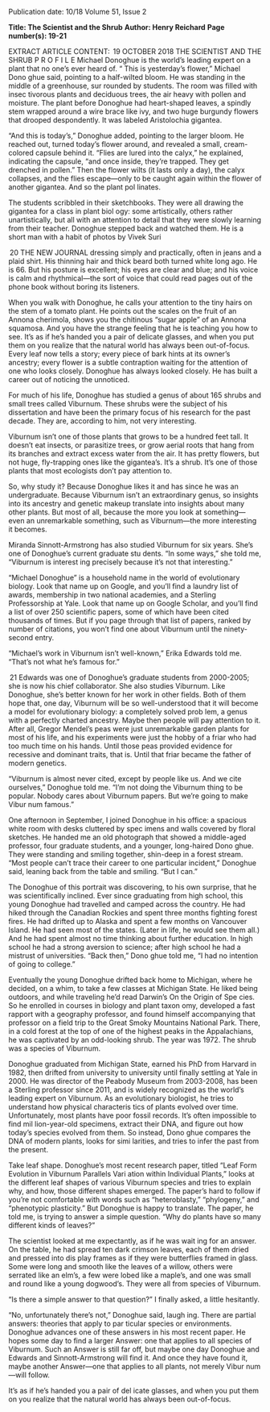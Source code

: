Publication date: 10/18
Volume 51, Issue 2

**Title: The Scientist and the Shrub**
**Author: Henry Reichard**
**Page number(s): 19-21**

EXTRACT ARTICLE CONTENT:
 19
OCTOBER 2018
THE SCIENTIST AND THE SHRUB
P R O F I L E
Michael Donoghue is the world’s leading expert on a plant that no one’s ever heard of.
“
This is yesterday’s flower,” Michael Dono­
ghue said, pointing to a half-wilted bloom. He 
was standing in the middle of a greenhouse, sur­
rounded by students. The room was filled with insec­
tivorous plants and deciduous trees, the air heavy with 
pollen and moisture. The plant before Donoghue had 
heart-shaped leaves, a spindly stem wrapped around 
a wire brace like ivy, and two huge burgundy flowers 
that drooped despondently. It was labeled Aristolochia 
gigantea.

“And this is today’s,” Donoghue added, pointing 
to the larger bloom. He reached out, turned today’s 
flower around, and revealed a small, cream-colored 
capsule behind it. “Flies are lured into the calyx,” he 
explained, indicating the capsule, “and once inside, 
they’re trapped. They get drenched in pollen.” Then 
the flower wilts (it lasts only a day), the calyx collapses, 
and the flies escape—only to be caught again within 
the flower of another gigantea. And so the plant pol­
linates.

The students scribbled in their sketchbooks. They 
were all drawing the gigantea for a class in plant biol­
ogy: some artistically, others rather unartistically, but 
all with an attention to detail that they were slowly 
learning from their teacher. Donoghue stepped back 
and watched them. He is a short man with a habit of 
photos by Vivek Suri


 20
THE  NEW  JOURNAL
dressing simply and practically, often in jeans and a plaid 
shirt. His thinning hair and thick beard both turned white 
long ago. He is 66. But his posture is excellent; his eyes are 
clear and blue; and his voice is calm and rhythmical—the 
sort of voice that could read pages out of the phone book 
without boring its listeners.

When you walk with Donoghue, he calls your attention 
to the tiny hairs on the stem of a tomato plant. He points out 
the scales on the fruit of an Annona cherimola, shows you 
the chitinous “sugar apple” of an Annona squamosa. And 
you have the strange feeling that he is teaching you how to 
see. It’s as if he’s handed you a pair of delicate glasses, and 
when you put them on you realize that the natural world 
has always been out-of-focus. Every leaf now tells a story; 
every piece of bark hints at its owner’s ancestry; every flower 
is a subtle contraption waiting for the attention of one who 
looks closely. Donoghue has always looked closely. He has 
built a career out of noticing the unnoticed.

For much of his life, Donoghue has studied a genus of 
about 165 shrubs and small trees called Viburnum. These 
shrubs were the subject of his dissertation and have been 
the primary focus of his research for the past decade. They 
are, according to him, not very interesting.

Viburnum isn’t one of those plants that grows to be a 
hundred feet tall. It doesn’t eat insects, or parasitize trees, 
or grow aerial roots that hang from its branches and extract 
excess water from the air. It has pretty flowers, but not huge, 
fly-trapping ones like the gigantea’s. It’s a shrub. It’s one of 
those plants that most ecologists don’t pay attention to.

So, why study it? Because Donoghue likes it and has 
since he was an undergraduate. Because Viburnum isn’t an 
extraordinary genus, so insights into its ancestry and genetic 
makeup translate into insights about many other plants. 
But most of all, because the more you look at something—
even an unremarkable something, such as Viburnum—the 
more interesting it becomes.

Miranda Sinnott-Armstrong has also studied Viburnum 
for six years. She’s one of Donoghue’s current graduate stu­
dents. “In some ways,” she told me, “Viburnum is interest­
ing precisely because it’s not that interesting.”

“Michael Donoghue” is a household name in the world 
of evolutionary biology. Look that name up on Google, 
and you’ll find a laundry list of awards, membership in two 
national academies, and a Sterling Professorship at Yale. 
Look that name up on Google Scholar, and you’ll find a 
list of over 250 scientific papers, some of which have been 
cited thousands of times. But if you page through that list of 
papers, ranked by number of citations, you won’t find one 
about Viburnum until the ninety-second entry.

 “Michael’s work in Viburnum isn’t well-known,” Erika 
Edwards told me. “That’s not what he’s famous for.” 


 21
Edwards was one of Donoghue’s graduate students from 
2000-2005; she is now his chief collaborator. She also 
studies Viburnum. Like Donoghue, she’s better known for 
her work in other fields. Both of them hope that, one day, 
Viburnum will be so well-understood that it will become a 
model for evolutionary biology: a completely solved prob­
lem, a genus with a perfectly charted ancestry. Maybe then 
people will pay attention to it. After all, Gregor Mendel’s 
peas were just unremarkable garden plants for most of his 
life, and his experiments were just the hobby of a friar who 
had too much time on his hands. Until those peas provided 
evidence for recessive and dominant traits, that is. Until 
that friar became the father of modern genetics.

“Viburnum is almost never cited, except by people like 
us. And we cite ourselves,” Donoghue told me. “I’m not 
doing the Viburnum thing to be popular. Nobody cares 
about Viburnum papers. But we’re going to make Vibur­
num famous.”

One afternoon in September, I joined Donoghue in his 
office: a spacious white room with desks cluttered by spec­
imens and walls covered by floral sketches. He handed me 
an old photograph that showed a middle-aged professor, 
four graduate students, and a younger, long-haired Dono­
ghue. They were standing and smiling together, shin-deep 
in a forest stream. “Most people can’t trace their career 
to one particular incident,” Donoghue said, leaning back 
from the table and smiling. “But I can.”

The Donoghue of this portrait was discovering, to his 
own surprise, that he was scientifically inclined. Ever since 
graduating from high school, this young Donoghue had 
travelled and camped across the country. He had hiked 
through the Canadian Rockies and spent three months 
fighting forest fires. He had drifted up to Alaska and spent a 
few months on Vancouver Island. He had seen most of the 
states. (Later in life, he would see them all.) And he had 
spent almost no time thinking about further education. In 
high school he had a strong aversion to science; after high 
school he had a mistrust of universities. “Back then,” Dono­
ghue told me, “I had no intention of going to college.”

Eventually the young Donoghue drifted back home to 
Michigan, where he decided, on a whim, to take a few 
classes at Michigan State. He liked being outdoors, and 
while traveling he’d read Darwin’s On the Origin of Spe­
cies. So he enrolled in courses in biology and plant taxon­
omy, developed a fast rapport with a geography professor, 
and found himself accompanying that professor on a field 
trip to the Great Smoky Mountains National Park. There, 
in a cold forest at the top of one of the highest peaks in the 
Appalachians, he was captivated by an odd-looking shrub. 
The year was 1972. The shrub was a species of Viburnum.

Donoghue graduated from Michigan State, earned his 
PhD from Harvard in 1982, then drifted from university 
to university until finally settling at Yale in 2000. He was 
director of the Peabody Museum from 2003-2008, has been 
a Sterling professor since 2011, and is widely recognized as 
the world’s leading expert on Viburnum. As an evolutionary 
biologist, he tries to understand how physical characteris­
tics of plants evolved over time. Unfortunately, most plants 
have poor fossil records. It’s often impossible to find mil­
lion-year-old specimens, extract their DNA, and figure out 
how today’s species evolved from them. So instead, Dono­
ghue compares the DNA of modern plants, looks for simi­
larities, and tries to infer the past from the present.

Take leaf shape. Donoghue’s most recent research paper, 
titled “Leaf Form Evolution in Viburnum Parallels Vari­
ation within Individual Plants,” looks at the different leaf 
shapes of various Viburnum species and tries to explain 
why, and how, those different shapes emerged. The paper’s 
hard to follow if you’re not comfortable with words such 
as “heteroblasty,” “phylogeny,” and “phenotypic plasticity.” 
But Donoghue is happy to translate. The paper, he told me, 
is trying to answer a simple question. “Why do plants have 
so many different kinds of leaves?”

The scientist looked at me expectantly, as if he was wait­
ing for an answer. On the table, he had spread ten dark 
crimson leaves, each of them dried and pressed into dis­
play frames as if they were butterflies framed in glass. Some 
were long and smooth like the leaves of a willow, others 
were serrated like an elm’s, a few were lobed like a maple’s, 
and one was small and round like a young dogwood’s. They 
were all from species of Viburnum.

“Is there a simple answer to that question?” I finally 
asked, a little hesitantly.

“No, unfortunately there’s not,” Donoghue said, laugh­
ing. There are partial answers: theories that apply to par­
ticular species or environments. Donoghue advances one 
of these answers in his most recent paper. He hopes some­
day to find a larger Answer: one that applies to all species 
of Viburnum. Such an Answer is still far off, but maybe 
one day Donoghue and Edwards and Sinnott-Armstrong 
will find it. And once they have found it, maybe another 
Answer—one that applies to all plants, not merely Vibur­
num—will follow.

It’s as if he’s handed you a pair of del­
icate glasses, and when you put them 
on you realize that the natural world 
has always been out-of-focus.